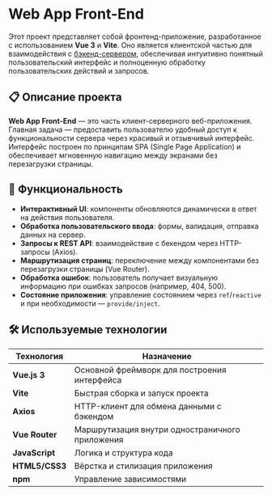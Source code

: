 # Web App Front-End

Этот проект представляет собой фронтенд-приложение, разработанное с использованием **Vue 3** и **Vite**. Оно является клиентской частью для взаимодействия с [бэкенд-сервером](https://github.com/RavvChek/web-app-backend), обеспечивая интуитивно понятный пользовательский интерфейс и полноценную обработку пользовательских действий и запросов.

## 📋 Описание проекта

**Web App Front-End** — это часть клиент-серверного веб-приложения. Главная задача — предоставить пользователю удобный доступ к функциональности сервера через красивый и отзывчивый интерфейс. Интерфейс построен по принципам SPA (Single Page Application) и обеспечивает мгновенную навигацию между экранами без перезагрузки страницы.

## 🚀 Функциональность

- **Интерактивный UI**: компоненты обновляются динамически в ответ на действия пользователя.
- **Обработка пользовательского ввода**: формы, валидация, отправка данных на сервер.
- **Запросы к REST API**: взаимодействие с бекендом через HTTP-запросы (Axios).
- **Маршрутизация страниц**: переключение между компонентами без перезагрузки страницы (Vue Router).
- **Обработка ошибок**: пользователь получает визуальную информацию при ошибках запросов (например, 404, 500).
- **Состояние приложения**: управление состоянием через `ref`/`reactive` и при необходимости — `provide/inject`.

## 🛠 Используемые технологии

| Технология       | Назначение                                        |
|------------------|---------------------------------------------------|
| **Vue.js 3**     | Основной фреймворк для построения интерфейса     |
| **Vite**         | Быстрая сборка и запуск проекта                   |
| **Axios**        | HTTP-клиент для обмена данными с бэкендом        |
| **Vue Router**   | Маршрутизация внутри одностраничного приложения  |
| **JavaScript**   | Логика и структура кода                          |
| **HTML5/CSS3**   | Вёрстка и стилизация приложения                  |
| **npm**          | Управление зависимостями                         |
